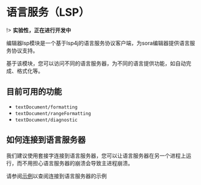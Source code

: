 # 语言服务（LSP）

!> **实验性，正在进行开发中**

编辑器lsp模块是一个基于lsp4j的语言服务协议客户端，为sora编辑器提供语言服务协议支持。

基于该模块，您可以访问不同的语言服务器，为不同的语言提供功能，如自动完成、格式化等。

## 目前可用的功能
- `textDocument/formatting`
- `textDocument/rangeFormatting`
- `textDocument/diagnostic`

## 如何连接到语言服务器

我们建议使用套接字连接到语言服务器，您可以让语言服务器在另一个进程上运行，而不用担心语言服务器的崩溃会导致主进程崩溃。

请参阅[示例](https://github.com/Rosemoe/sora-editor/blob/main/app/src/main/java/io/github/rosemoe/sora/app/LspTestActivity.kt#L135)以查阅连接到语言服务器的示例